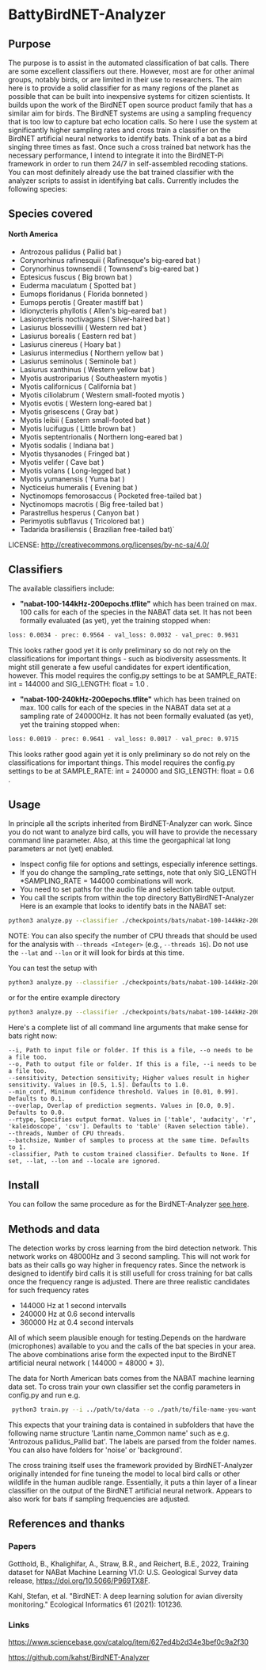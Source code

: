 # BattyBirdNET-Analyzer


## Purpose

The purpose is to assist in the automated classification of bat calls. There are some excellent classifiers out there. However, most are for other animal groups, notably birds, or are limited in their use to researchers. The aim here is to provide a solid classifier for as many regions of the planet as possible that can be built into inexpensive systems for citizen scientists. It builds upon the work of the BirdNET open source product family that has a similar aim for birds. The BirdNET systems are using a sampling frequency that is too low to capture bat echo location calls. So here I use the system at significantly higher sampling rates and cross train a classifier on the BirdNET artificial neural networks to identify bats. Think of a bat as a bird singing three times as fast. Once such a cross trained bat network has the necessary performance, I intend to integrate it into the BirdNET-Pi framework in order to run them 24/7 in self-assembled recoding stations.
You can most definitely already use the bat trained classifier with the analyzer scripts to assist in identifying bat calls.
Currently includes the following species:

## Species covered
#### North America

- Antrozous pallidus ( Pallid bat )
- Corynorhinus rafinesquii ( Rafinesque's big-eared bat ) 
- Corynorhinus townsendii ( Townsend's big-eared bat )
- Eptesicus fuscus ( Big brown bat )
- Euderma maculatum ( Spotted bat )
- Eumops floridanus ( Florida bonneted )
- Eumops perotis ( Greater mastiff bat )
- Idionycteris phyllotis ( Allen's big-eared bat )
- Lasionycteris noctivagans ( Silver-haired bat )
- Lasiurus blossevillii ( Western red bat )
- Lasiurus borealis ( Eastern red bat )
- Lasiurus cinereus ( Hoary bat )
- Lasiurus intermedius ( Northern yellow bat )
- Lasiurus seminolus ( Seminole bat )
- Lasiurus xanthinus ( Western yellow bat )
- Myotis austroriparius ( Southeastern myotis )
- Myotis californicus ( California bat )
- Myotis ciliolabrum ( Western small-footed myotis )
- Myotis evotis ( Western long-eared bat )
- Myotis grisescens ( Gray bat )
- Myotis leibii ( Eastern small-footed bat )
- Myotis lucifugus ( Little brown bat )
- Myotis septentrionalis ( Northern long-eared bat )
- Myotis sodalis ( Indiana bat )
- Myotis thysanodes ( Fringed bat )
- Myotis velifer ( Cave bat )
- Myotis volans ( Long-legged bat )
- Myotis yumanensis ( Yuma bat )
- Nycticeius humeralis ( Evening bat )
- Nyctinomops femorosaccus ( Pocketed free-tailed bat )
- Nyctinomops macrotis ( Big free-tailed bat )
- Parastrellus hesperus ( Canyon bat )
- Perimyotis subflavus ( Tricolored bat )
- Tadarida brasiliensis ( Brazilian free-tailed bat)`

LICENSE: http://creativecommons.org/licenses/by-nc-sa/4.0/

## Classifiers
The available classifiers include:

- **"nabat-100-144kHz-200epochs.tflite"** which has been trained on max. 100 calls for each of the species in the NABAT data set. It has not been formally evaluated (as yet), yet the training stopped when:
``` sh
loss: 0.0034 - prec: 0.9564 - val_loss: 0.0032 - val_prec: 0.9631
```
This looks rather good yet it is only preliminary so do not rely on the classifications for important things - such as biodiversity assessments. It might still generate a few useful candidates for expert identification, however.
This model requires the config.py settings to be at SAMPLE_RATE: int = 144000 and SIG_LENGTH: float = 1.0 .

- **"nabat-100-240kHz-200epochs.tflite"** which has been trained on max. 100 calls for each of the species in the NABAT data set at a sampling rate of 240000Hz. It has not been formally evaluated (as yet), yet the training stopped when:
``` sh
loss: 0.0019 - prec: 0.9641 - val_loss: 0.0017 - val_prec: 0.9715
```
This looks rather good again yet it is only preliminary so do not rely on the classifications for important things.
This model requires the config.py settings to be at SAMPLE_RATE: int = 240000 and SIG_LENGTH: float = 0.6 .

## Usage
In principle all the scripts inherited from BirdNET-Analyzer can work. Since you do not want to analyze bird calls, you will have to provide the necessary command line parameter. Also, at this time the georgaphical lat long parameters ar not (yet) enabled.

- Inspect config file for options and settings, especially inference settings. 
- If you do change the sampling_rate settings, note that only SIG_LENGTH *SAMPLING_RATE = 144000 combinations will work. 
- You need to set paths for the audio file and selection table output.
- You call the scripts from within the top directory BattyBirdNET-Analyzer
Here is an example that looks to identify bats in the NABAT set:
``` sh
python3 analyze.py --classifier ./checkpoints/bats/nabat-100-144kHz-200epochs.tflite --i /path/to/audio/folder --o /path/to/output/folder
```

NOTE: You can also specify the number of CPU threads that should be used for the analysis with `--threads <Integer>` (e.g., `--threads 16`).
Do not use the  `--lat` and `--lon` or it will look for birds at this time.

You can test the setup with

``` sh
python3 analyze.py --classifier ./checkpoints/bats/nabat-100-144kHz-200epochs.tflite --i ./example/MYAU-57238183.wav --o ./example/MYAU-57238183.txt
```

or for the entire example directory

``` sh
python3 analyze.py --classifier ./checkpoints/bats/nabat-100-144kHz-200epochs.tflite --i ./example/ --o ./example/
```
Here's a complete list of all command line arguments that make sense for bats right now:

``` 
--i, Path to input file or folder. If this is a file, --o needs to be a file too.
--o, Path to output file or folder. If this is a file, --i needs to be a file too.
--sensitivity, Detection sensitivity; Higher values result in higher sensitivity. Values in [0.5, 1.5]. Defaults to 1.0.
--min_conf, Minimum confidence threshold. Values in [0.01, 0.99]. Defaults to 0.1.
--overlap, Overlap of prediction segments. Values in [0.0, 0.9]. Defaults to 0.0.
--rtype, Specifies output format. Values in ['table', 'audacity', 'r', 'kaleidoscope', 'csv']. Defaults to 'table' (Raven selection table).
--threads, Number of CPU threads.
--batchsize, Number of samples to process at the same time. Defaults to 1.
-classifier, Path to custom trained classifier. Defaults to None. If set, --lat, --lon and --locale are ignored.
```

## Install

You can follow the same procedure as for the BirdNET-Analyzer [see here](./README_BIRDNET_ANALYZER.adoc).

## Methods and data

The detection works by cross learning from the bird detection network. This network works on 48000Hz and 3 second sampling. This will not work for bats as their calls go way higher in frequency rates. Since the network is designed to identify bird calls it is still usefull for cross training for bat calls once the frequency range is adjusted. There are three realistic candidates for such frequency rates

* 144000 Hz at 1 second intervalls
* 240000 Hz at 0.6 second intervalls
* 360000 Hz at 0.4 second intervals

All of which seem plausible enough for testing.Depends on the hardware (microphones) available to you and the calls of the bat species in your area. The above combinations arise form the expected input to the BirdNET artificial neural network ( 144000 = 48000 * 3).

The data for North American bats comes from the NABAT machine learning data set. To cross train your own classifier set the config parameters in config.py and run e.g.

```  sh
 python3 train.py --i ../path/to/data --o ./path/to/file-name-you-want.tflite
```

This expects that your training data is contained in subfolders that have the following name structure 'Lantin name_Common name' such as e.g. 'Antrozous pallidus_Pallid bat'. The labels are parsed from the folder names. You can also have folders for 'noise' or 'background'.

The cross training itself uses the framework provided by BirdNET-Analyzer originally intended for fine tuneing the model to local bird calls or other wildlife in the human audible range. Essentially, it puts a thin layer of a linear classifier on the output of the BirdNET artificial neural network. Appears to also work for bats if sampling frequencies are adjusted.

## References and thanks

### Papers

Gotthold, B., Khalighifar, A., Straw, B.R., and Reichert, B.E., 2022, 
Training dataset for NABat Machine Learning V1.0: U.S. Geological Survey 
data release, https://doi.org/10.5066/P969TX8F.

Kahl, Stefan, et al. "BirdNET: A deep learning solution for avian diversity monitoring." Ecological Informatics 61 (2021): 101236.

### Links

https://www.sciencebase.gov/catalog/item/627ed4b2d34e3bef0c9a2f30

https://github.com/kahst/BirdNET-Analyzer




